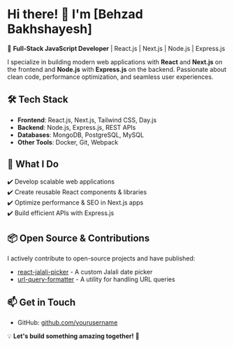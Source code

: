 # Hi there! 👋 I'm [Behzad Bakhshayesh]

🚀 **Full-Stack JavaScript Developer** | React.js | Next.js | Node.js | Express.js  

I specialize in building modern web applications with **React** and **Next.js** on the frontend and **Node.js** with **Express.js** on the backend. Passionate about clean code, performance optimization, and seamless user experiences.  

## 🛠️ Tech Stack  
- **Frontend**: React.js, Next.js, Tailwind CSS, Day.js  
- **Backend**: Node.js, Express.js, REST APIs  
- **Databases**: MongoDB, PostgreSQL, MySQL  
- **Other Tools**: Docker, Git, Webpack  

## 🌟 What I Do  
✔️ Develop scalable web applications  
✔️ Create reusable React components & libraries  
✔️ Optimize performance & SEO in Next.js apps  
✔️ Build efficient APIs with Express.js  

## 📦 Open Source & Contributions  
I actively contribute to open-source projects and have published:  
- [react-jalali-picker](https://www.npmjs.com/package/react-jalali-picker) - A custom Jalali date picker  
- [url-query-formatter](https://www.npmjs.com/package/url-query-formatter) - A utility for handling URL queries  

## 📫 Get in Touch  
- GitHub: [github.com/yourusername](https://github.com/yourusername)  

💡 **Let's build something amazing together!** 🚀
